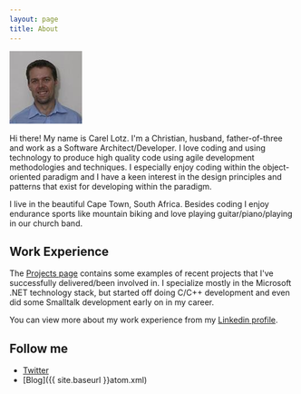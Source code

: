 ```yaml
---
layout: page
title: About
---
```


![profile pic](/public/images/024430e.jpg)

Hi there!  My name is Carel Lotz.  I'm a Christian, husband, father-of-three and work as a Software Architect/Developer.  I love coding and using technology to produce high quality code using agile development methodologies and techniques.  I especially enjoy coding within the object-oriented paradigm and I have a keen interest in the design principles and patterns that exist for developing within the paradigm. 

I live in the beautiful Cape Town, South Africa.  Besides coding I enjoy endurance sports like mountain biking and love playing guitar/piano/playing in our church band.

## Work Experience

The [Projects page](/Projects) contains some examples of recent projects that I've successfully delivered/been involved in.  I specialize mostly in the Microsoft .NET technology stack, but started off doing C/C++ development and even did some Smalltalk development early on in my career.

You can view more about my work experience from my [Linkedin profile](https://www.linkedin.com/in/carellotz/).  

## Follow me

- [Twitter](https://twitter.com/cjlotz)
- [Blog]({{ site.baseurl }}atom.xml)
